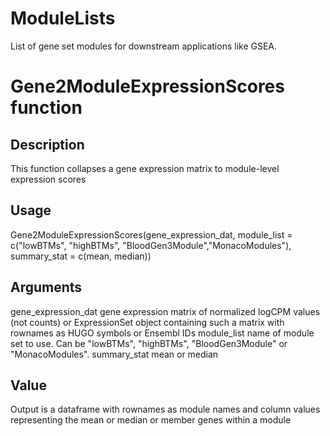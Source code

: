 # ModuleLists

List of gene set modules for downstream applications like GSEA.

# Gene2ModuleExpressionScores function

## Description

This function collapses a gene expression matrix to module-level expression scores

## Usage

Gene2ModuleExpressionScores(gene_expression_dat, module_list = c("lowBTMs", "highBTMs", "BloodGen3Module","MonacoModules"), summary_stat = c(mean, median)) 

## Arguments

gene_expression_dat    gene expression matrix of normalized logCPM values (not counts) or ExpressionSet object containing such a matrix with rownames as HUGO symbols or Ensembl IDs
module_list            name of module set to use. Can be "lowBTMs", "highBTMs", "BloodGen3Module" or "MonacoModules".
summary_stat           mean or median

## Value
Output is a dataframe with rownames as module names and column values representing the mean or median or member genes within a module
